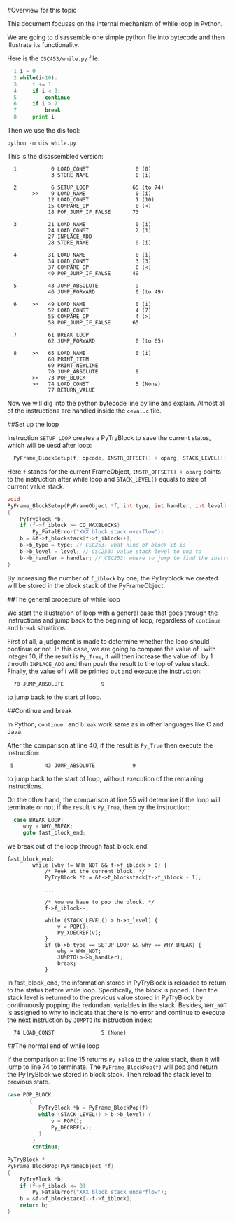 #Overview for this topic

This document focuses on the internal mechanism of while loop in Python.

We are going to disassemble one simple python file into bytecode and then illustrate its functionality.

Here is the `CSC453/while.py` file:

```python
  1 i = 0
  2 while(i<10):
  3     i += 1
  4     if i < 3:
  5         continue
  6     if i > 7:
  7         break
  8     print i
```
Then we use the dis tool:

```
python -m dis while.py
```

This is the disassembled version:

```
  1           0 LOAD_CONST               0 (0)
              3 STORE_NAME               0 (i)

  2           6 SETUP_LOOP              65 (to 74)
        >>    9 LOAD_NAME                0 (i)
             12 LOAD_CONST               1 (10)
             15 COMPARE_OP               0 (<)
             18 POP_JUMP_IF_FALSE       73

  3          21 LOAD_NAME                0 (i)
             24 LOAD_CONST               2 (1)
             27 INPLACE_ADD         
             28 STORE_NAME               0 (i)

  4          31 LOAD_NAME                0 (i)
             34 LOAD_CONST               3 (3)
             37 COMPARE_OP               0 (<)
             40 POP_JUMP_IF_FALSE       49

  5          43 JUMP_ABSOLUTE            9
             46 JUMP_FORWARD             0 (to 49)

  6     >>   49 LOAD_NAME                0 (i)
             52 LOAD_CONST               4 (7)
             55 COMPARE_OP               4 (>)
             58 POP_JUMP_IF_FALSE       65

  7          61 BREAK_LOOP          
             62 JUMP_FORWARD             0 (to 65)

  8     >>   65 LOAD_NAME                0 (i)
             68 PRINT_ITEM          
             69 PRINT_NEWLINE       
             70 JUMP_ABSOLUTE            9
        >>   73 POP_BLOCK           
        >>   74 LOAD_CONST               5 (None)
             77 RETURN_VALUE 
```
Now we will dig into the python bytecode line by line and explain. Almost all of the instructions are handled inside the `ceval.c` file.

##Set up the loop

Instruction `SETUP_LOOP` creates a PyTryBlock to save the current status, which will be uesd after loop:

```c
  PyFrame_BlockSetup(f, opcode, INSTR_OFFSET() + oparg, STACK_LEVEL());
```
Here `f` stands for the current FrameObject, `INSTR_OFFSET() + oparg` points to the instruction after while loop and `STACK_LEVEL()` equals to size of current value stack.
```c
void
PyFrame_BlockSetup(PyFrameObject *f, int type, int handler, int level)
{
    PyTryBlock *b;
    if (f->f_iblock >= CO_MAXBLOCKS)
        Py_FatalError("XXX block stack overflow");
    b = &f->f_blockstack[f->f_iblock++];
    b->b_type = type; // CSC253: what kind of block it is 
    b->b_level = level; // CSC253: value stack level to pop to 
    b->b_handler = handler; // CSC253: where to jump to find the instruction index after while loop
}
```
By increasing the number of `f_iblock` by one, the PyTryblock we created will be stored in the block stack of the PyFrameObject.

##The general procedure of while loop

We start the illustration of loop with a general case that goes through the instructions and jump back to the begining of loop, regardless of `continue` and `break` situations.

First of all, a judgement is made to determine whether the loop should continue or not. In this case, we are going to compare the value of i with integer 10, if the result is `Py_True`, it will then increase the value of i by 1 throuth `INPLACE_ADD` and then push the result to the top of value stack. Finally, the value of i will be printed out and execute the instruction:
```
  70 JUMP_ABSOLUTE            9
```

to jump back to the start of loop.

##Continue and break

In Python, `continue ` and `break` work same as in other languages like C and Java.

After the comparison at line 40, if the result is `Py_True` then execute the instruction:
```
 5          43 JUMP_ABSOLUTE            9
```
to jump back to the start of loop, without execution of the remaining instructions.

On the other hand, the comparison at line 55 will determine if the loop will terminate or not. if the result is `Py_True`, then by the instruction:
```c
  case BREAK_LOOP:
     why = WHY_BREAK;
     goto fast_block_end;
```
we break out of the loop through fast_block_end.
```
fast_block_end:
        while (why != WHY_NOT && f->f_iblock > 0) {
            /* Peek at the current block. */
            PyTryBlock *b = &f->f_blockstack[f->f_iblock - 1];

            ...

            /* Now we have to pop the block. */
            f->f_iblock--;

            while (STACK_LEVEL() > b->b_level) {
                v = POP();
                Py_XDECREF(v);
            }
            if (b->b_type == SETUP_LOOP && why == WHY_BREAK) {
                why = WHY_NOT;
                JUMPTO(b->b_handler);
                break;
            }
```
In fast_block_end, the information stored in PyTryBlock is reloaded to return to the status before while loop.
Specifically, the block is poped. Then the stack level is returned to the previous value stored in PyTryBlock by continuously popping the redundant variables in the stack. Besides, `WHY_NOT` is assigned to why to indicate that there is no error and continue to execute the next instruction by `JUMPTO` its instruction index:
```
  74 LOAD_CONST               5 (None)
```

##The normal end of while loop


If the comparison at line 15 returns `Py_False` to the value stack, then it will jump to line 74 to terminate. The `PyFrame_BlockPop(f)` will pop and return the PyTryBlock we stored in block stack. Then reload the stack level to previous state.
```C
case POP_BLOCK
       {
          PyTryBlock *b = PyFrame_BlockPop(f)                            
          while (STACK_LEVEL() > b->b_level) {
              v = POP();
              Py_DECREF(v);
          }
        }
        continue;
```
```c
PyTryBlock *
PyFrame_BlockPop(PyFrameObject *f)
{
    PyTryBlock *b;
    if (f->f_iblock <= 0)
        Py_FatalError("XXX block stack underflow");
    b = &f->f_blockstack[--f->f_iblock];
    return b;
}
```



